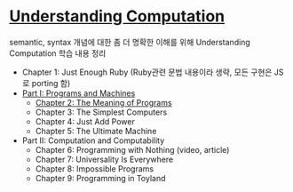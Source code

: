 # [Understanding Computation](https://computationbook.com/)

semantic, syntax 개념에 대한 좀 더 명확한 이해를 위해
Understanding Computation 학습 내용 정리

- Chapter 1: Just Enough Ruby (Ruby관련 문법 내용이라 생략, 모든 구현은 JS로 porting 함)
- [Part I: Programs and Machines](PART1/memo.md)
  - [Chapter 2: The Meaning of Programs](PART1/Chap2.The_Meaning_Of_Programs/memo.md)
  - Chapter 3: The Simplest Computers
  - Chapter 4: Just Add Power
  - Chapter 5: The Ultimate Machine
- Part II: Computation and Computability
  - Chapter 6: Programming with Nothing (video, article)
  - Chapter 7: Universality Is Everywhere
  - Chapter 8: Impossible Programs
  - Chapter 9: Programming in Toyland
